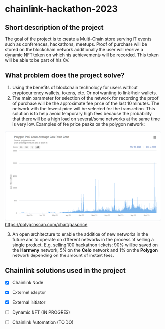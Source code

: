 # chainlink-hackathon-2023

## Short description of the project

The goal of the project is to create a Multi-Chain store serving IT events such as conferences, hackathons, meetups. Proof of purchase will be stored on the blockchain network additionally the user will receive a dynamic NFT token on which his achievements will be recorded. This token will be able to be part of his CV.

## What problem does the project solve?

1. Using the benefits of blockchain technology for users without cryptocurrency wallets, tokens, etc. Or not wanting to link their wallets.
2. The main parameter for selection of the network for recording the proof of purchase will be the approximate fee price of the last 10 minutes. The network with the lowest price will be selected for the transaction. This solution is to help avoid temporary high fees because the probability that there will be a high load on several/some networks at the same time is very low. Examples of fee price peaks on the polygon network:

![Polgon fees](https://github.com/issueslinux/chainlink-hackathon-2023/blob/main/polygon_fee.png)
https://polygonscan.com/chart/gasprice

3. An open architecture to enable the addition of new networks in the future and to operate on different networks in the process of selling a single product. E.g. selling 100 hackathon tickets: 90% will be saved on the **Harmony** network, 5% on the **Celo** network and 1% on the **Polygon** network depending on the amount of instant fees. 

## Chainlink solutions used in the project

- [x] Chainlink Node
- [x] External adapter
- [x] External initiator
- [ ] Dynamic NFT (IN PROGRES)
- [ ] Chainlink Automation (TO DO)

